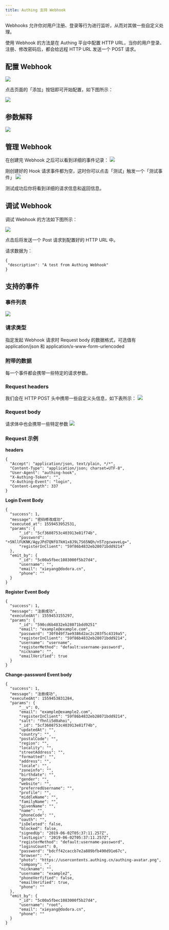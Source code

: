 ```yaml
---
title: Authing 支持 Webhook
---
```

Webhooks 允许你对用户注册、登录等行为进行监听，从而对其做一些自定义处理。

<!-- more -->
使用 Webhook 的方法是在 Authing 平台中配置 HTTP URL，当你的用户登录、注册、修改密码后，都会给远程 HTTP URL 发送一个 POST 请求。

## 配置 Webhook

![](http://img.staryu.cn/20190604-01.jpg)

点击页面的「添加」按钮即可开始配置，如下图所示：

![](http://img.staryu.cn/20190604-02.jpg)

## 参数解释
![](http://img.staryu.cn/20190604-03.jpg)

## 管理 Webhook

在创建完 Webhook 之后可以看到详细的事件记录：
![](http://img.staryu.cn/20190604-04.jpg)

刚创建好的 Hook 请求事件都为空，这时你可以点击「测试」触发一个「测试事件」
![](http://img.staryu.cn/20190604-05.jpg)

测试成功后你将看到详细的请求信息和返回信息。

## 调试 Webhook

调试 Webhook 的方法如下图所示：

![](http://img.staryu.cn/20190604-06.jpg)

点击后将发送一个 Post 请求到配置好的 HTTP URL 中。

请求数据为：
```
{
 "description": "A test from Authing Webhook"
}
```

## 支持的事件

### 事件列表
![](http://img.staryu.cn/20190604-07.jpg)

### 请求类型

指定发起 Webhook 请求时 Request body 的数据格式，可选值有 application/json 和 application/x-www-form-urlencoded

### 附带的数据

每一个事件都会携带一些特定的请求参数。

### Request headers

我们会在 HTTP POST 头中携带一些自定义头信息，如下表所示：
![](http://img.staryu.cn/20190604-08.jpg)

### Request body

请求体中也会携带一些特定参数
![](http://img.staryu.cn/20190604-09.jpg)

### Request 示例

**headers**

```
{
  "Accept": "application/json, text/plain, */*",
  "Content-Type": "application/json; charset=UTF-8",
  "User-Agent": "authing-hook",
  "X-Authing-Token": "",
  "X-Authing-Event": "login",
  "Content-Length": 337
}
```

**Login Event Body**

```
{
  "success": 1,
  "message": "密码修改成功",
  "executed_at": 1559453952531,
  "params": {
      "_id": "5cf3608753c403913e81f74b",
      "password": "+5NllFUKNK/AgyJPd7QNfO7kH1x8J9L7S65NQh/n5TzgcwaveLg=",
      "registerInClient": "59f86b4832eb28071bdd9214"
  },
  "emit_by": {
      "_id": "5c00a5fbec1083000f5b27d4",
      "username": "",
      "email": "xieyang@dodora.cn",
      "phone": ""
  }
}
```

**Register Event Body**
```
{
  "success": 1,
  "message": "注册成功",
  "executedAt": 1559453155297,
  "params": {
      "_id": "590cd6b4832eb28071bdd9251"
      "email": "example@example.com",
      "password": "30f049f7ae9386d2ac2c203f5c4319a5",
      "registerInClient": "59f86b4832eb28071bdd9214",
      "username": "username",
      "registerMethod": "default:username-password",
      "nickname": "",
      "emailVerified": true
  }
}
```

**Change-password Event body**
```
{
  "success": 1,
  "message": "注册成功",
  "executedAt": 1559453831284,
  "params": {
      "__v": 0,
      "email": "example@example2.com",
      "registerInClient": "59f86b4832eb28071bdd9214",
      "salt": "fhnli5d0ahoi",
      "_id": "5cf3608753c403913e81f74b",
      "updatedAt": "",
      "country": "",
      "postalCode": "",
      "region": "",
      "locality": "",
      "streetAddress": "",
      "formatted": "",
      "address": "",
      "locale": "",
      "zoneinfo": "",
      "birthdate": "",
      "gender": "",
      "website": "",
      "preferredUsername": "",
      "profile": "",
      "middleName": "",
      "familyName": "",
      "givenName": "",
      "name": "",
      "phoneCode": "",
      "oauth": "",
      "isDeleted": false,
      "blocked": false,
      "signedUp": "2019-06-02T05:37:11.257Z",
      "lastLogin": "2019-06-02T05:37:11.257Z",
      "registerMethod": "default:username-password",
      "loginsCount": 0,
      "password": "bdcff42caccb7e2a889bfb490d91e67c",
      "browser": "",
      "photo": "https://usercontents.authing.cn/authing-avatar.png",
      "company": "",
      "nickname": "",
      "username": "example2",
      "phoneVerfified": false,
      "emailVerified": true,
      "phone": ""
  },
  "emit_by": {
      "_id": "5c00a5fbec1083000f5b27d4",
      "username": "root",
      "email": "xieyang@dodora.cn",
      "phone": ""
  }
}
```